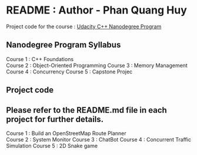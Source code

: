 # README : Author - Phan Quang Huy

Project code for the course : [Udacity C++ Nanodegree Program](https://www.udacity.com/course/c-plus-plus-nanodegree--nd213)

## Nanodegree Program Syllabus 
Course 1 : C++ Foundations         
Course 2 : Object-Oriented Programming
Course 3 : Memory Management
Course 4 : Concurrency
Course 5 : Capstone Projec

## Project code
## Please refer to the README.md file in each project for further details.

Course 1 : Build an OpenStreetMap Route Planner         
Course 2 : System Monitor
Course 3 : ChatBot
Course 4 : Concurrent Traffic Simulation
Course 5 : 2D Snake game 